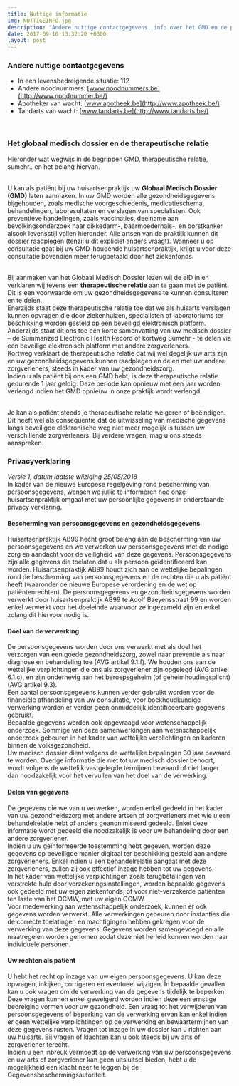 ```yaml
---
title: Nuttige informatie
img: NUTTIGEINFO.jpg
description: "Andere nuttige contactgegevens, info over het GMD en de privacyverklaring"
date: 2017-09-10 13:32:20 +0300
layout: post
---
```


### Andere nuttige contactgegevens

- In een levensbedreigende situatie: 112
- Andere noodnummers: [www.noodnummers.be](http://www.noodnummer.be/)
- Apotheker van wacht: [www.apotheek.be](http://www.apotheek.be/)
- Tandarts van wacht: [www.tandarts.be](http://www.tandarts.be/)
<br>

### Het globaal medisch dossier en de therapeutische relatie

Hieronder wat wegwijs in de begrippen GMD, therapeutische relatie, sumehr..  en het belang hiervan.<br><br>

U kan als patiënt bij uw huisartsenpraktijk uw **Globaal Medisch Dossier (GMD)** laten aanmaken.
In uw GMD worden alle gezondheidsgegevens bijgehouden, zoals medische voorgeschiedenis, medicatieschema, behandelingen, laboresultaten en verslagen van specialisten. Ook preventieve handelingen, zoals vaccinaties, deelname aan bevolkingsonderzoek naar dikkedarm-, baarmoederhals-, en borstkanker alsook levensstijl vallen hieronder. Alle artsen van de praktijk kunnen dit dossier raadplegen (tenzij u dit expliciet anders vraagt). Wanneer u op consultatie gaat bij uw GMD-houdende huisartsenpraktijk, krijgt u voor deze consultatie bovendien meer terugbetaald door het ziekenfonds. <br><br>

Bij aanmaken van het Globaal Medisch Dossier lezen wij de eID in en verklaren wij tevens een **therapeutische relatie** aan te gaan met de patiënt. Dit is een voorwaarde om uw gezondheidsgegevens te kunnen consulteren en te delen. <br>
Enerzijds staat deze therapeutische relatie toe dat we als huisarts verslagen kunnen opvragen die door ziekenhuizen, specialisten of laboratoriums ter beschikking worden gesteld op een beveiligd elektronisch platform. Anderzijds staat dit ons toe een korte samenvatting van uw medisch dossier – de Summarized Electronic Health Record of kortweg Sumehr - te delen via een beveiligd elektronisch platform met andere zorgverleners. <br>
Kortweg verklaart de therapeutische relatie dat wij wel degelijk uw arts zijn en uw gezondheidsgegevens kunnen raadplegen en delen met uw andere zorgverleners, steeds in kader van uw gezondheidszorg. <br>
Indien u als patiënt bij ons een GMD hebt, is deze therapeutische relatie gedurende 1 jaar geldig. Deze periode kan opnieuw met een jaar worden verlengd indien het GMD opnieuw in onze praktijk wordt verlengd. <br><br>

Je kan als patiënt steeds je therapeutische relatie weigeren of beëindigen. Dit heeft wel als consequentie dat de uitwisseling van medische gegevens langs beveiligde elektronische weg niet meer mogelijk is tussen uw verschillende zorgverleners. Bij verdere vragen, mag u ons steeds aanspreken.
<br>

### Privacyverklaring
*Versie 1, datum laatste wijziging 25/05/2018* <br>
In kader van de nieuwe Europese regelgeving rond bescherming van persoonsgegevens, wensen we jullie te informeren hoe onze huisartsenpraktijk omgaat met uw persoonlijke gegevens in onderstaande privacy verklaring.

#### Bescherming van persoonsgegevens en gezondheidsgegevens
Huisartsenpraktijk AB99 hecht groot belang aan de bescherming van uw persoonsgegevens en we verwerken uw persoonsgegevens met de nodige zorg en aandacht voor de veiligheid van deze gegevens. Persoonsgegevens zijn alle gegevens die toelaten dat u als persoon geïdentificeerd kan worden. Huisartsenpraktijk AB99 houdt zich aan de wettelijke bepalingen rond de bescherming van persoonsgegevens en de rechten die u als patiënt heeft (waaronder de nieuwe Europese verordening en de wet op patiëntenrechten). De persoonsgegevens en gezondheidsgegevens worden verwerkt door huisartsenpraktijk AB99 te Adolf Baeyensstraat 99 en worden enkel verwerkt voor het doeleinde waarvoor ze ingezameld zijn en enkel zolang dit hiervoor nodig is. <br>

#### Doel van de verwerking
De persoonsgegevens worden door ons verwerkt met als doel het verzorgen van een goede gezondheidszorg, zowel naar preventie als naar diagnose en behandeling toe (AVG artikel 9.1.f). We houden ons aan de wettelijke verplichtingen die ons als zorgverlener zijn opgelegd (AVG artikel 6.1.c), en zijn onderhevig aan het beroepsgeheim (of geheimhoudingsplicht) (AVG artikel 9.3). <br>
Een aantal persoonsgegevens kunnen verder gebruikt worden voor de financiële afhandeling van uw consultatie, voor boekhoudkundige verwerking worden er verder geen onmiddellijk identificeerbare gegevens gebruikt. <br>
Bepaalde gegevens worden ook opgevraagd voor wetenschappelijk onderzoek. Sommige van deze samenwerkingen aan wetenschappelijk onderzoek gebeuren in het kader van wettelijke verplichtingen en kaderen binnen de volksgezondheid. <br>
Uw medisch dossier dient volgens de wettelijke bepalingen 30 jaar bewaard te worden. Overige informatie die niet tot uw medisch dossier behoort, wordt volgens de wettelijk vastgelegde termijnen bewaard of niet langer dan noodzakelijk voor het vervullen van het doel van de verwerking. <br>

#### Delen van gegevens
De gegevens die we van u verwerken, worden enkel gedeeld in het kader van uw gezondheidszorg met andere artsen of zorgverleners met wie u een behandelrelatie hebt of anders geanonimiseerd gedeeld. Enkel deze informatie wordt gedeeld die noodzakelijk is voor uw behandeling door een andere zorgverlener. <br>
Indien u uw geïnformeerde toestemming hebt gegeven, worden deze gegevens op beveiligde manier digitaal ter beschikking gesteld aan andere zorgverleners. Enkel indien u een behandelrelatie aangaat met deze zorgverleners, zullen zij ook effectief inzage hebben tot uw gegevens. <br>
In het kader van wettelijke verplichtingen zoals terugbetalingen van verstrekte hulp door verzekeringsinstellingen, worden bepaalde gegevens ook gedeeld met uw eigen ziekenfonds, of voor niet-verzekerde patiënten ten laste van het OCMW, met uw eigen OCMW.  <br>
Voor medewerking aan wetenschappelijk onderzoek, kunnen er ook gegevens worden verwerkt. Alle verwerkingen gebeuren door instanties die de correcte toelatingen en machtigingen hebben gekregen voor de verwerking van deze gegevens. Gegevens worden samengevoegd en alle maatregelen worden genomen zodat deze niet herleid kunnen worden naar individuele personen. <br>

#### Uw rechten als patiënt
U hebt het recht op inzage van uw eigen persoonsgegevens. U kan deze opvragen, inkijken, corrigeren en eventueel wijzigen. In bepaalde gevallen kan u ook vragen om de verwerking van de gegevens tijdelijk te beperken. Deze vragen kunnen enkel geweigerd worden indien deze een ernstige bedreiging vormen voor uw gezondheid. Een vraag tot het verwijderen van persoonsgegevens of beperking van de verwerking ervan kan enkel indien er geen wettelijke verplichtingen op de verwerking en bewaartermijnen van deze gegevens rusten. Vragen tot inzage in uw dossier kan u richten aan uw huisarts. Bij vragen of klachten kan u ook steeds bij uw arts of zorgverlener terecht. <br>
Indien u een inbreuk vermoedt op de verwerking van uw persoonsgegevens en uw arts of zorgverlener kan geen uitsluitsel bieden, hebt u de mogelijkheid een klacht neer te leggen bij de Gegevensbeschermingsautoriteit. 
